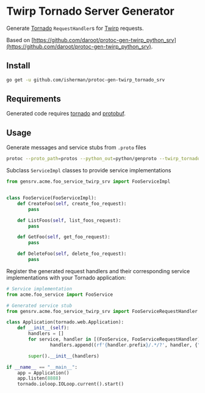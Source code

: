 # Twirp Tornado Server Generator

Generate [Tornado](https://www.tornadoweb.org/) `RequestHandler`s for
[Twirp](https://github.com/twitchtv/twirp) requests.

Based on [https://github.com/daroot/protoc-gen-twirp_python_srv](https://github.com/daroot/protoc-gen-twirp_python_srv).

## Install

```bash
go get -u github.com/isherman/protoc-gen-twirp_tornado_srv
```

## Requirements

Generated code requires [tornado](https://pypi.org/project/tornado/) and [protobuf](https://pypi.org/project/protobuf/).

## Usage

Generate messages and service stubs from `.proto` files

```bash
protoc --proto_path=protos --python_out=python/genproto --twirp_tornado_srv_out=python/gensrv protos/*_service.proto
```

Subclass `ServiceImpl` classes to provide service implementations

```python
from gensrv.acme.foo_service_twirp_srv import FooServiceImpl


class FooService(FooServiceImpl):
    def CreateFoo(self, create_foo_request):
        pass

    def ListFoos(self, list_foos_request):
        pass

    def GetFoo(self, get_foo_request):
        pass

    def DeleteFoo(self, delete_foo_request):
        pass
```

Register the generated request handlers and their corresponding service implementations with your Tornado application:

```python
# Service implementation
from acme.foo_service import FooService

# Generated service stub
from gensrv.acme.foo_service_twirp_srv import FooServiceRequestHandler

class Application(tornado.web.Application):
    def __init__(self):
        handlers = []
        for service, handler in [(FooService, FooServiceRequestHandler)]:
                handlers.append((rf'{handler.prefix}/.*/?', handler, {"service": service()}))

        super().__init__(handlers)

if __name__ == "__main__":
    app = Application()
    app.listen(8888)
    tornado.ioloop.IOLoop.current().start()
```
